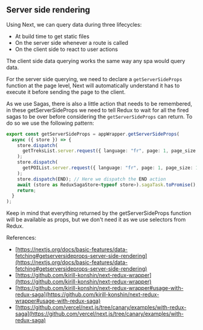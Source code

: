 ## Server side rendering

Using Next, we can query data during three lifecycles:

- At build time to get static files
- On the server side whenever a route is called
- On the client side to react to user actions

The client side data querying works the same way any spa would query data.

For the server side querying, we need to declare a `getServerSideProps` function at the page level, Next will automatically understand it has to execute it before sending the page to the client.

As we use Sagas, there is also a little action that needs to be remembered, in these getServerSideProps we need to tell Redux to wait for all the fired sagas to be over before considering the `getServerSideProps` can return. To do so we use the following pattern:

```ts
export const getServerSideProps = appWrapper.getServerSideProps(
  async ({ store }) => {
    store.dispatch(
      getTreksList.server.request({ language: "fr", page: 1, page_size: 10 })
    );
    store.dispatch(
      getPOIList.server.request({ language: "fr", page: 1, page_size: 10 })
    );
    store.dispatch(END); // Here we dispatch the END action
    await (store as ReduxSagaStore<typeof store>).sagaTask.toPromise(); // Then we are able to await for all the registered sagas to be over.
    return;
  }
);
```

Keep in mind that everything returned by the getServerSideProps function will be available as props, but we don't need it as we use selectors from Redux.

References:

- [https://nextjs.org/docs/basic-features/data-fetching#getserversideprops-server-side-rendering](https://nextjs.org/docs/basic-features/data-fetching#getserversideprops-server-side-rendering)
- [https://github.com/kirill-konshin/next-redux-wrapper](https://github.com/kirill-konshin/next-redux-wrapper)
- [https://github.com/kirill-konshin/next-redux-wrapper#usage-with-redux-saga](https://github.com/kirill-konshin/next-redux-wrapper#usage-with-redux-saga)
- [https://github.com/vercel/next.js/tree/canary/examples/with-redux-saga](https://github.com/vercel/next.js/tree/canary/examples/with-redux-saga)
